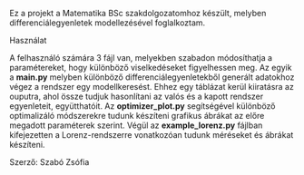 Ez a projekt a Matematika BSc szakdolgozatomhoz készült, melyben differenciálegyenletek modellezésével foglalkoztam. 



Használat

A felhasználó számára 3 fájl van, melyekben szabadon módosíthatja a paramétereket, hogy különböző viselkedéseket figyelhessen meg. 
Az egyik a **main.py** melyben különböző differenciálegyenletekből generált adatokhoz végez a rendszer egy modellkeresést. Ehhez egy 
táblázat kerül kiiratásra az ouputra, ahol össze tudjuk hasonlítani az valós és a kapott rendszer egyenleteit, együtthatóit.
Az **optimizer_plot.py** segítségével különböző optimalizáló módszerekre tudunk készíteni grafikus ábrákat az előre megadott paraméterek
szerint.
Végül az **example_lorenz.py** fájlban kifejezetten a Lorenz-rendszerre vonatkozóan tudunk méréseket és ábrákat készíteni.

Szerző: Szabó Zsófia

